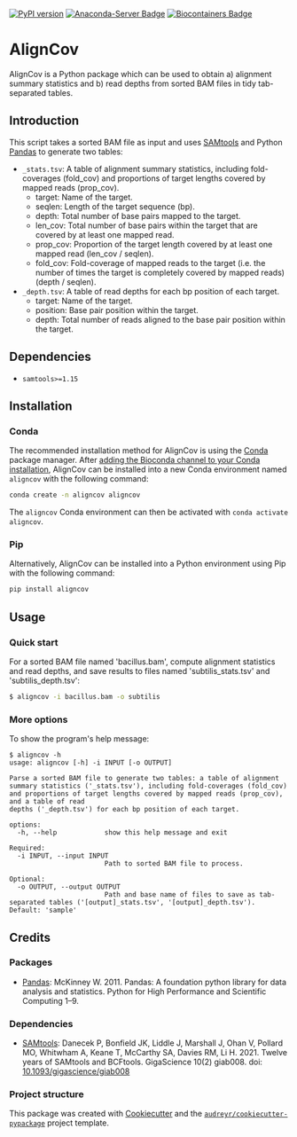 [![PyPI version](https://badge.fury.io/py/aligncov.svg)](https://badge.fury.io/py/aligncov)
[![Anaconda-Server Badge](https://img.shields.io/badge/install%20with-bioconda-brightgreen.svg?style=flat-square&logo=anaconda)](https://anaconda.org/bioconda/aligncov)
[![Biocontainers Badge](https://img.shields.io/badge/install%20with-docker-important.svg?style=flat-square&logo=docker)](https://biocontainers.pro/tools/aligncov)

# AlignCov

AlignCov is a Python package which can be used to obtain a) alignment summary statistics and b) read depths from sorted BAM files in tidy tab-separated tables.

## Introduction

This script takes a sorted BAM file as input and uses [SAMtools](http://samtools.sourceforge.net/) and Python [Pandas](https://pandas.pydata.org/) to generate two tables:

- `_stats.tsv`: A table of alignment summary statistics, including fold-coverages (fold_cov) and proportions of target lengths covered by mapped reads (prop_cov).
  - target: Name of the target.
  - seqlen: Length of the target sequence (bp).
  - depth: Total number of base pairs mapped to the target.
  - len_cov: Total number of base pairs within the target that are covered by at least one mapped read.
  - prop_cov: Proportion of the target length covered by at least one mapped read (len_cov / seqlen).
  - fold_cov: Fold-coverage of mapped reads to the target (i.e. the number of times the target is completely covered by mapped reads) (depth / seqlen).
- `_depth.tsv`: A table of read depths for each bp position of each target.
  - target: Name of the target.
  - position: Base pair position within the target.
  - depth: Total number of reads aligned to the base pair position within the target.

## Dependencies

- `samtools>=1.15`

## Installation

### Conda

The recommended installation method for AlignCov is using the [Conda](https://docs.conda.io/projects/miniconda/en/latest/) package manager.
After [adding the Bioconda channel to your Conda installation](https://bioconda.github.io/), AlignCov can be installed into a new Conda environment named `aligncov` with the following command:

```bash
conda create -n aligncov aligncov
```

The `aligncov` Conda environment can then be activated with `conda activate aligncov`.

### Pip

Alternatively, AlignCov can be installed into a Python environment using Pip with the following command:

```bash
pip install aligncov
```

## Usage

### Quick start

For a sorted BAM file named 'bacillus.bam', compute alignment statistics and read depths, and save results to files named 'subtilis_stats.tsv' and 'subtilis_depth.tsv':

```bash
$ aligncov -i bacillus.bam -o subtilis
```

### More options

To show the program's help message:

```
$ aligncov -h
usage: aligncov [-h] -i INPUT [-o OUTPUT]

Parse a sorted BAM file to generate two tables: a table of alignment summary statistics ('_stats.tsv'), including fold-coverages (fold_cov) and proportions of target lengths covered by mapped reads (prop_cov), and a table of read
depths ('_depth.tsv') for each bp position of each target.

options:
  -h, --help            show this help message and exit

Required:
  -i INPUT, --input INPUT
                        Path to sorted BAM file to process.

Optional:
  -o OUTPUT, --output OUTPUT
                        Path and base name of files to save as tab-separated tables ('[output]_stats.tsv', '[output]_depth.tsv'). Default: 'sample'
```

## Credits

### Packages

- [Pandas](https://pandas.pydata.org/): McKinney W. 2011. Pandas: A foundation python library for data analysis and statistics. Python for High Performance and Scientific Computing 1–9.

### Dependencies

- [SAMtools](http://www.htslib.org/): Danecek P, Bonfield JK, Liddle J, Marshall J, Ohan V, Pollard MO, Whitwham A, Keane T, McCarthy SA, Davies RM, Li H. 2021. Twelve years of SAMtools and BCFtools. GigaScience 10(2) giab008. doi: [10.1093/gigascience/giab008](doi.org/10.1093/gigascience/giab008)

### Project structure

This package was created with [Cookiecutter](https://github.com/audreyr/cookiecutter) and the [`audreyr/cookiecutter-pypackage`](https://github.com/audreyr/cookiecutter-pypackage) project template.
